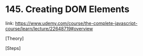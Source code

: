 # 145. Creating DOM Elements
link: https://www.udemy.com/course/the-complete-javascript-course/learn/lecture/22648719#overview

[Theory]



[Steps]
